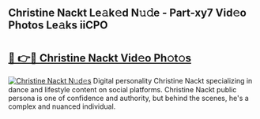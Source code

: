 ## Christine Nackt Le𝚊k𝚎d N𝚞𝚍e - Part-xy7 Vid𝚎o Photos Le𝚊ks iiCPO

# <h2><a href="http://fb6y9o.evod.top/?m=Christine+Nackt">🔗 👉🔴 Christine Nackt Vid𝚎o Ph𝚘t𝚘s</a></h2>

[![Christine Nackt N𝚞d𝚎s](https://i.imgur.com/8V9OHl7.gif)](http://fb6y9o.evod.top/?m=Christine+Nackt)
Digital personality Christine Nackt specializing in dance and lifestyle content on social platforms. Christine Nackt public persona is one of confidence and authority, but behind the scenes, he's a complex and nuanced individual. 
